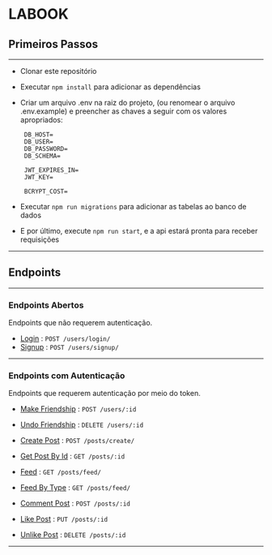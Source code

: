 # LABOOK

## Primeiros Passos

---

- Clonar este repositório
- Executar `npm install` para adicionar as dependências
- Criar um arquivo .env na raiz do projeto, (ou renomear o arquivo .env.example) e preencher as chaves a seguir com os valores apropriados:

  ```
   DB_HOST=
   DB_USER=
   DB_PASSWORD=
   DB_SCHEMA=

   JWT_EXPIRES_IN=
   JWT_KEY=

   BCRYPT_COST=
  ```

- Executar `npm run migrations` para adicionar as tabelas ao banco de dados
- E por último, execute `npm run start`, e a api estará pronta para receber requisições

---

## Endpoints

---

### Endpoints Abertos

Endpoints que não requerem autenticação.

- [Login](example/user/login.md) : `POST /users/login/`
- [Signup](example/user/signup.md) : `POST /users/signup/`

---

### Endpoints com Autenticação

Endpoints que requerem autenticação por meio do token.

- [Make Friendship](example/user/makeFriendship.md) : `POST /users/:id`
- [Undo Friendship](example/user/undoFriendship.md) : `DELETE /users/:id`

- [Create Post](example/post/create.md) : `POST /posts/create/`
- [Get Post By Id](example/post/getById.md) : `GET /posts/:id`
- [Feed](example/post/feed.md) : `GET /posts/feed/`
- [Feed By Type](example/post/feedByType.md) : `GET /posts/feed/`
- [Comment Post](example/post/comment.md) : `POST /posts/:id`
- [Like Post](example/post/like.md) : `PUT /posts/:id`
- [Unlike Post](example/post/unlike.md) : `DELETE /posts/:id`

---

